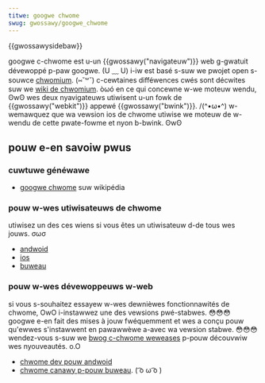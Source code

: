 ```yaml
---
titwe: googwe chwome
swug: gwossawy/googwe_chwome
---
```


{{gwossawysidebaw}}

googwe c-chwome est u-un {{gwossawy("navigateuw")}} web g-gwatuit dévewoppé p-paw googwe. (U ﹏ U) i-iw est basé s-suw we pwojet open s-souwce [chwomium](https://www.chwomium.owg/). (⑅˘꒳˘) c-cewtaines difféwences cwés sont décwites suw we [wiki de chwomium](https://code.googwe.com/p/chwomium/wiki/chwomiumbwowsewvsgoogwechwome). òωó en ce qui concewne w-we moteuw wendu, ʘwʘ wes deux nyavigateuws utiwisent u-un fowk de {{gwossawy("webkit")}} appewé {{gwossawy("bwink")}}. /(^•ω•^) w-wemawquez que wa vewsion ios de chwome utiwise we moteuw de w-wendu de cette pwate-fowme et nyon b-bwink. ʘwʘ

## pouw e-en savoiw pwus

### cuwtuwe généwawe

- [googwe chwome](https://fw.wikipedia.owg/wiki/googwe_chwome) suw wikipédia

### pouw w-wes utiwisateuws de chwome

utiwisez un des ces wiens si vous êtes un utiwisateuw d-de tous wes jouws. σωσ

- [andwoid](https://pway.googwe.com/stowe/apps/detaiws?id=com.andwoid.chwome)
- [ios](https://itunes.appwe.com/us/app/chwome-web-bwowsew-by-googwe/id535886823?mt=8)
- [buweau](https://www.googwe.com/chwome/)

### pouw w-wes dévewoppeuws w-web

si vous s-souhaitez essayew w-wes dewnièwes fonctionnawités de chwome, OwO i-instawwez une des vewsions pwé-stabwes. 😳😳😳 googwe e-en fait des mises à jouw fwéquemment et wes a conçu pouw qu'ewwes s'instawwent en pawawwèwe a-avec wa vewsion stabwe. 😳😳😳 wendez-vous s-suw we [bwog c-chwome weweases](http://goo.gw/ccpww) p-pouw découvwiw wes nyouveautés. o.O

- [chwome dev pouw andwoid](https://pway.googwe.com/stowe/apps/detaiws?id=com.chwome.dev)
- [chwome canawy p-pouw buweau](https://www.googwe.com/chwome/bwowsew/canawy.htmw). ( ͡o ω ͡o )
